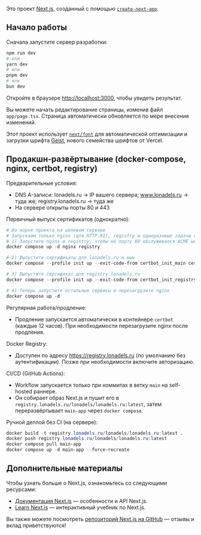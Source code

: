 Это проект [Next.js](https://nextjs.org), созданный с помощью [`create-next-app`](https://nextjs.org/docs/app/api-reference/cli/create-next-app).

## Начало работы

Сначала запустите сервер разработки:

```bash
npm run dev
# или
yarn dev
# или
pnpm dev
# или
bun dev
```

Откройте в браузере [http://localhost:3000](http://localhost:3000), чтобы увидеть результат.

Вы можете начать редактирование страницы, изменив файл `app/page.tsx`. Страница автоматически обновляется по мере внесения изменений.

Этот проект использует [`next/font`](https://nextjs.org/docs/app/building-your-application/optimizing/fonts) для автоматической оптимизации и загрузки шрифта [Geist](https://vercel.com/font), нового семейства шрифтов от Vercel.

## Продакшн‑развёртывание (docker-compose, nginx, certbot, registry)

Предварительные условия:
- DNS A-записи: lonadels.ru → IP вашего сервера; www.lonadels.ru → туда же; registry.lonadels.ru → туда же
- На сервере открыты порты 80 и 443

Первичный выпуск сертификатов (однократно):

```powershell
# Из корня проекта на целевом сервере
# Запускаем только nginx (для HTTP-01), registry и одноразовые задачи certbot init
# 1) Запустите nginx и registry, чтобы на порту 80 обслуживался ACME webroot
docker compose up -d nginx registry

# 2) Выпустите сертификаты для lonadels.ru и www
docker compose --profile init up --exit-code-from certbot_init_main certbot_init_main

# 3) Выпустите сертификат для registry.lonadels.ru
docker compose --profile init up --exit-code-from certbot_init_registry certbot_init_registry

# 4) Теперь запустите остальные сервисы и перезагрузите nginx
docker compose up -d
```

Регулярная работа/продление:
- Продление запускается автоматически в контейнере `certbot` (каждые 12 часов). При необходимости перезагрузите nginx после продления.

Docker Registry:
- Доступен по адресу https://registry.lonadels.ru (по умолчанию без аутентификации). Позже при необходимости включите авторизацию.

CI/CD (GitHub Actions):
- Workflow запускается только при коммитах в ветку `main` на self-hosted раннере.
- Он собирает образ Next.js и пушит его в `registry.lonadels.ru/lonadels/lonadels.ru:latest`, затем переразвёртывает `main-app` через `docker compose`.

Ручной деплой без CI (на сервере):
```powershell
docker build -t registry.lonadels.ru/lonadels/lonadels.ru:latest .
docker push registry.lonadels.ru/lonadels/lonadels.ru:latest
docker compose pull main-app
docker compose up -d main-app --force-recreate
```

## Дополнительные материалы

Чтобы узнать больше о Next.js, ознакомьтесь со следующими ресурсами:

- [Документация Next.js](https://nextjs.org/docs) — особенности и API Next.js.
- [Learn Next.js](https://nextjs.org/learn) — интерактивный учебник по Next.js.

Вы также можете посмотреть [репозиторий Next.js на GitHub](https://github.com/vercel/next.js) — отзывы и вклад приветствуются!
